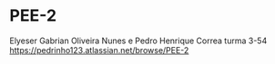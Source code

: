 # PEE-2
Elyeser Gabrian Oliveira Nunes e Pedro Henrique Correa
turma 3-54
https://pedrinho123.atlassian.net/browse/PEE-2

